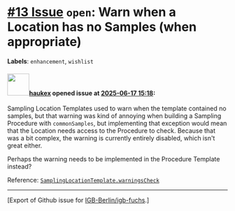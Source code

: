 # [\#13 Issue](https://github.com/IGB-Berlin/igb-fuchs/issues/13) `open`: Warn when a Location has no Samples (when appropriate)
**Labels**: `enhancement`, `wishlist`


#### <img src="https://avatars.githubusercontent.com/u/4613111?u=708742f53b26cb75f2c7a93ee7a7a53abe18ec48&v=4" width="50">[haukex](https://github.com/haukex) opened issue at [2025-06-17 15:18](https://github.com/IGB-Berlin/igb-fuchs/issues/13):

Sampling Location Templates used to warn when the template contained no samples, but that warning was kind of annoying when building a Sampling Procedure with `commonSamples`, but implementing that exception would mean that the Location needs access to the Procedure to check. Because that was a bit complex, the warning is currently entirely disabled, which isn't great either.

Perhaps the warning needs to be implemented in the Procedure Template instead?

Reference: [`SamplingLocationTemplate.warningsCheck`](https://github.com/IGB-Berlin/igb-fuchs/blob/fe59b397704ecc4fab12d395512ee4f8d7655b66/src/types/location.ts#L246)




-------------------------------------------------------------------------------



[Export of Github issue for [IGB-Berlin/igb-fuchs](https://github.com/IGB-Berlin/igb-fuchs).]
